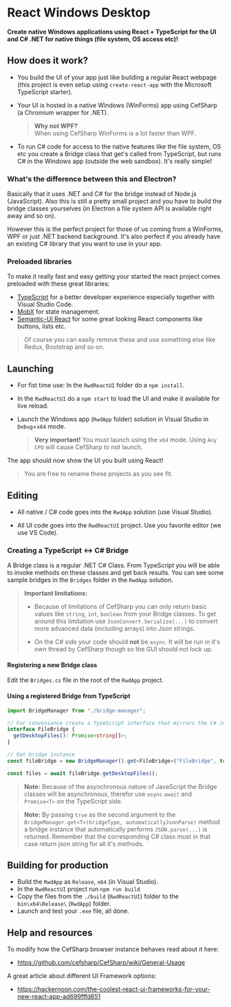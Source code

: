 # React Windows Desktop

**Create native Windows applications using React + TypeScript for the UI and C# .NET for native things (file system, OS access etc)!**

## How does it work?

* You build the UI of your app just like building a regular React webpage (this project is even setup using `create-react-app` with the Microsoft TypeScript starter).

* Your UI is hosted in a native Windows (WinForms) app using CefSharp (a Chromium wrapper for .NET).

  > **Why not WPF?**  
  > When using CefSharp WinForms is a lot faster than WPF.

* To run C# code for access to the native features like the file system, OS etc you create a Bridge class that get's called from TypeScript, but runs C# in the Windows app (outside the web sandbox). It's really simple!

### What's the difference between this and Electron?

Basically that it uses .NET and C# for the bridge instead of Node.js (JavaScript). Also this is still a pretty small project and you have to build the bridge classes yourselves (in Electron a file system API is available right away and so on).

However this is the perfect project for those of us coming from a WinForms, WPF or just .NET backend background. It's also perfect if you already have an existing C# library that you want to use in your app.

### Preloaded libraries

To make it really fast and easy getting your started the react project comes preloaded with these great libraries:

* [TypeScript](https://www.typescriptlang.org/) for a better developer experience especially together with Visual Studio Code.
* [MobX](https://mobx.js.org/) for state management.
* [Semantic-UI React](https://react.semantic-ui.com/introduction) for some great looking React components like buttons, lists etc.

> Of course you can easily remove these and use something else like Redux, Bootstrap and so on.

## Launching

* For fist time use: In the `RwdReactUI` folder do a `npm install`.

* In the `RwdReactUI` do a `npm start` to load the UI and make it available for live reload.

* Launch the Windows app (`RwdApp` folder) solution in Visual Studio in `Debug`+`x64` mode.
  > **Very important!** You must launch using the `x64` mode. Using `Any CPU` will cause CefSharp to not launch.

The app should now show the UI you built using React!

> You are free to rename these projects as you see fit.

## Editing

* All native / C# code goes into the `RwdApp` solution (use Visual Studio).

* All UI code goes into the `RwdReactUI` project. Use you favorite editor (we use VS Code).

### Creating a TypeScript <-> C# Bridge

A Bridge class is a regular .NET C# Class. From TypeScript you will be able to invoke methods on these classes and get back results. You can see some sample bridges in the `Bridges` folder in the `RwdApp` solution.

> **Important limitations:**
>
> * Because of limitations of CefSharp you can only return basic values like `string`, `int`, `boolean` from your Bridge classes. To get around this limitation use `JsonConvert.Serialize(...)` to convert more advanced data (including arrays) into Json strings.
>
> * On the C# side your code should **not** be `async`. It will be run in it's own thread by CefSharp though so the GUI should not lock up.

#### Registering a new Bridge class

Edit the `Bridges.cs` file in the root of the `RwdApp` project.

#### Using a registered Bridge from TypeScript

```ts
import BridgeManager from "./bridge-manager";

// For convenience create a TypeScript interface that mirrors the C# interface
interface FileBridge {
  getDesktopFiles(): Promise<string[]>;
}

// Get bridge instance
const fileBridge = new BridgeManager().get<FileBridge>("FileBridge", true); // true means we will automatically json parse all data returned by this class

const files = await fileBridge.getDesktopFiles();
```

> **Note:** Because of the asynchronous nature of JavaScript the Bridge classes will be asynchronous, therefor use `async` `await` and `Promise<T>` on the TypeScript side.

> **Note:** By passing `true` as the second argument to the `BridgeManager.get<T>(bridgeType, automaticallyJsonParse)` method a bridge instance that automatically performs `JSON.parse(...)` is returned. Remember that the corresponding C# class must in that case return json string for all it's methods.

## Building for production

* Build the `RwdApp` as `Release`, `x64` (in Visual Studio).
* In the `RwdReactUI` project run `npm run build`
* Copy the files from the `./build` (`RwdReactUI`) folder to the `bin\x64\Release\` (`RwdApp`) folder.
* Launch and test your `.exe` file, all done.

<!-- _Good luck!_ -->

## Help and resources

To modify how the CefSharp browser instance behaves read about it here:

* https://github.com/cefsharp/CefSharp/wiki/General-Usage

A great article about different UI Framework options:

* https://hackernoon.com/the-coolest-react-ui-frameworks-for-your-new-react-app-ad699fffd651
